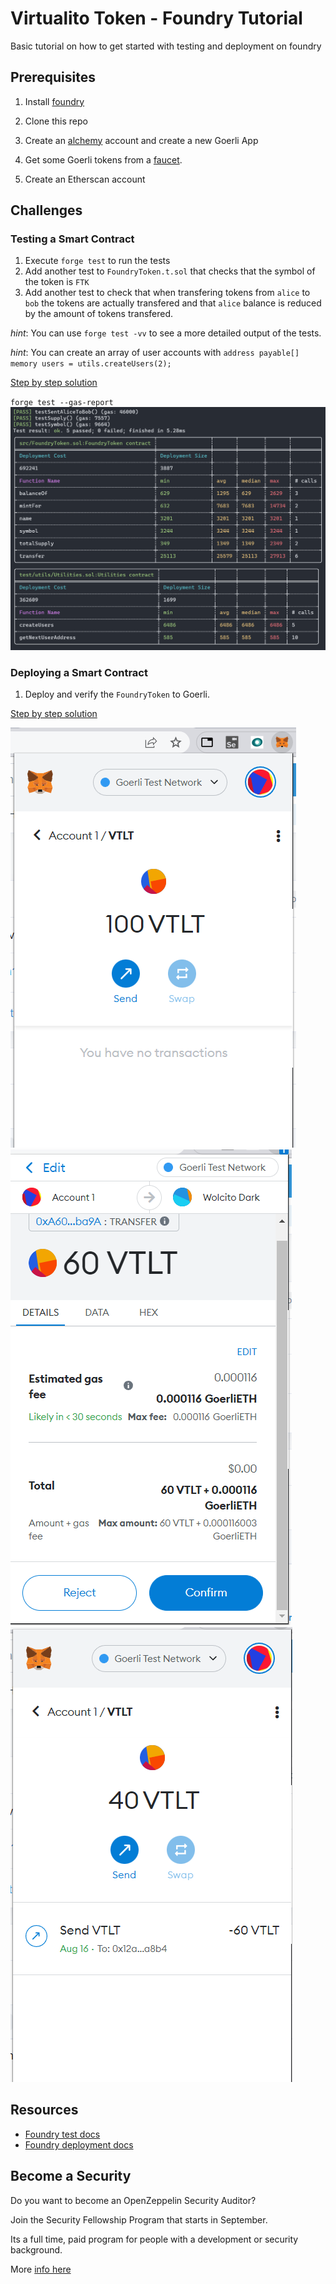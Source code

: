 # Virtualito Token - Foundry Tutorial

Basic tutorial on how to get started with testing and deployment on foundry

## Prerequisites

1. Install [foundry](https://github.com/foundry-rs/foundry)

2. Clone this repo

3. Create an [alchemy](https://www.alchemy.com/) account and create a new Goerli App

4. Get some Goerli tokens from a [faucet](https://goerlifaucet.com/).

5. Create an Etherscan account

## Challenges

### Testing a Smart Contract

1.  Execute `forge test` to run the tests
2.  Add another test to `FoundryToken.t.sol` that checks that the symbol of the token is `FTK`
3.  Add another test to check that when transfering tokens from `alice` to `bob` the tokens are actually transfered and that `alice` balance is reduced by the amount of tokens transfered.

_hint_: You can use `forge test -vv` to see a more detailed output of the tests.

_hint_: You can create an array of user accounts with `address payable[] memory users = utils.createUsers(2);`

[Step by step solution](./solutions/testing.md)

`forge test --gas-report`
![Gas Report](images/gas_report.png)

### Deploying a Smart Contract

1. Deploy and verify the `FoundryToken` to Goerli.

[Step by step solution](./solutions/deploying.md)

![Virtualito Token 1](images/1_wallet.png)
![Virtualito Token 2](images/2_wallet.png)
![Virtualito Token 3](images/3_wallet.png)

## Resources

- [Foundry test docs](https://book.getfoundry.sh/forge/tests)
- [Foundry deployment docs](https://book.getfoundry.sh/forge/deploying)

## Become a Security

Do you want to become an OpenZeppelin Security Auditor?

Join the Security Fellowship Program that starts in September.

Its a full time, paid program for people with a development or security
background.

More [info here](https://grnh.se/6bae0f373us)
